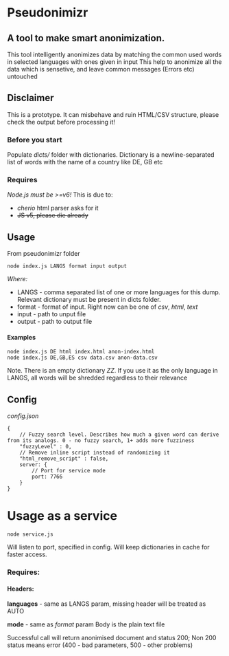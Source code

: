# Pseudonimizr

## A tool to make smart anonimization.

This tool intelligently anonimizes data by matching the common used words in selected languages with ones given in input
This help to anonimize all the data which is sensetive, and leave common messages (Errors etc) untouched

## Disclaimer

This is a prototype. It can misbehave and ruin HTML/CSV structure, please check the output before processing it!

### Before you start

Populate *dicts/* folder with dictionaries. 
Dictionary is a newline-separated list of words with the name of a country like DE, GB etc


### Requires

*Node.js must be >=v6!* 
This is due to:

* *cherio* html parser asks for it
* ~~JS v5, please die already~~

## Usage

From pseudonimizr folder

```
node index.js LANGS format input output

```

*Where:*
* LANGS - comma separated list of one or more languages for this dump. Relevant dictionary must be present in dicts folder.
* format - format of input. Right now can be one of *csv*, *html*, *text*
* input - path to unput file
* output - path to output file

#### Examples

```
node index.js DE html index.html anon-index.html
node index.js DE,GB,ES csv data.csv anon-data.csv

```

Note. There is an empty dictionary *ZZ*. If you use it as the only language in LANGS, all words will be shredded regardless to their relevance

## Config

*config.json*
```
{
    // Fuzzy search level. Describes how much a given word can derive from its analogs. 0 - no fuzzy search, 1+ adds more fuzziness
    "fuzzyLevel" : 0,
    // Remove inline script instead of randomizing it
    "html_remove_script" : false,
    server: {
        // Port for service mode
        port: 7766
    }
}

```

# Usage as a service

```
node service.js
```

Will listen to port, specified in config. Will keep dictionaries in cache for faster access.
### Requires:
#### Headers: 
**languages** - same as LANGS param, missing header will be treated as AUTO

**mode** - same as *format* param
Body is the plain text file

Successful call will return anonimised document and status 200;
Non 200 status means error (400 - bad parameters, 500 - other problems)
